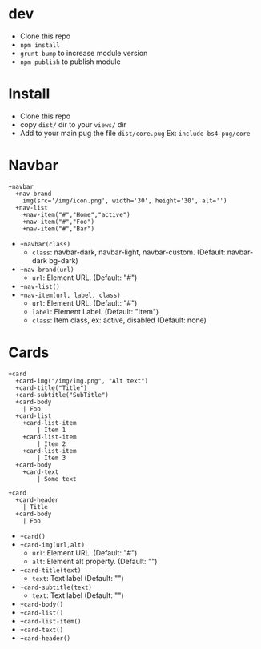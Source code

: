 # dev

- Clone this repo
- `npm install`
- `grunt bump` to increase module version
- `npm publish` to publish module

# Install

- Clone this repo
- copy `dist/` dir to your `views/` dir
- Add to your main pug the file `dist/core.pug` Ex: `include bs4-pug/core`

# Navbar

```
+navbar
  +nav-brand
    img(src='/img/icon.png', width='30', height='30', alt='')
  +nav-list
    +nav-item("#","Home","active")
    +nav-item("#","Foo")
    +nav-item("#","Bar")
```

* `+navbar(class)`
    * `class`: navbar-dark, navbar-light, navbar-custom. (Default: navbar-dark bg-dark)
*  `+nav-brand(url)`
    * `url`: Element URL. (Default: "#")
*  `+nav-list()`
*  `+nav-item(url, label, class)`
    * `url`: Element URL. (Default: "#")
    * `label`: Element Label. (Default: "Item")
    * `class`: Item class, ex: active, disabled (Default: none)

# Cards

```
+card
  +card-img("/img/img.png", "Alt text")
  +card-title("Title")
  +card-subtitle("SubTitle")
  +card-body
    | Foo
  +card-list
    +card-list-item 
        | Item 1
    +card-list-item 
        | Item 2
    +card-list-item 
        | Item 3
  +card-body
    +card-text
        | Some text

+card
  +card-header
    | Title
  +card-body
    | Foo

```

* `+card()`
*  `+card-img(url,alt)`
    * `url`: Element URL. (Default: "#")
    * `alt`: Element alt property. (Default: "")
*  `+card-title(text)`
    * `text`: Text label (Default: "")
*  `+card-subtitle(text)`
    * `text`: Text label (Default: "")
*  `+card-body()`
*  `+card-list()`
*  `+card-list-item()`
*  `+card-text()`
*  `+card-header()`

